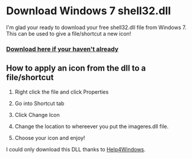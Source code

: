 # Download Windows 7 shell32.dll

I'm glad your ready to download your free shell32.dll file from Windows 7. This can be used to give a file/shortcut a new icon!

### [Download here if your haven't already](https://flynnfarrow.github.io/IconHub/Icons/Windows%20Icons/Windows%207/shell32/shell32.dll)

## How to apply an icon from the dll to a file/shortcut

1) Right click the file and click Properties

2) Go into Shortcut tab

3) Click Change Icon

4) Change the location to whereever you put the imageres.dll file.

5) Choose your icon and enjoy!

I could only download this DLL thanks to [Help4Windows](https://help4windows.com).

